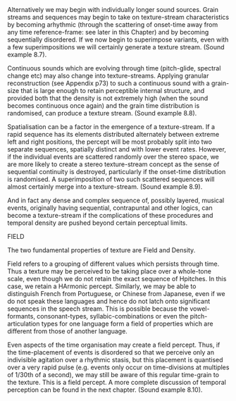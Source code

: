 <page id=68>
Alternatively we may begin with individually longer sound sources. Grain streams and sequences may begin to take on texture-stream characteristics by becoming arhythmic (through the scattering of onset-time away from any time reference-frame: see later in this Chapter) and by becoming sequentially disordered. If we now begin to superimpose variants, even with a few superimpositions we will certainly generate a texture stream. (Sound example 8.7).

Continuous sounds which are evolving through time (pitch-glide, spectral change etc) may also change into texture-streams. Applying granular reconstruction (see Appendix p73) to such a continuous sound with a grain-size that is large enough to retain perceptible internal structure, and provided both that the density is not extremely high (when the sound becomes continuous once again) and the grain time distribution is randomised, can produce a texture stream. (Sound example 8.8).

Spatialisation can be a factor in the emergence of a texture-stream. If a rapid sequence has its elements distributed alternately between extreme left and right positions, the percept will be most probably split into two separate sequences, spatially distinct and with lower event rates. However, if the individual events are scattered randomly over the stereo space, we are more likely to create a stereo texture-stream concept as the sense of sequential continuity is destroyed, particularly if the onset-time distribution is randomised. A superimposition of two such scattered sequences will almost certainly merge into a texture-stream. (Sound example 8.9).

And in fact any dense and complex sequence of, possibly layered, musical events, originally having sequential, contrapuntal and other logics, can become a texture-stream if the complications of these procedures and temporal density are pushed beyond certain perceptual limits.

FIELD

The two fundamental properties of texture are Field and Density.

Field refers to a grouping of different values which persists through time. Thus a texture may be perceived to be taking place over a whole-tone scale, even though we do not retain the exact sequence of Hpitches. In this case, we retain a HArmonic percept. Similarly, we may be able to distinguish French from Portuguese, or Chinese from Japanese, even if we do not speak these languages and hence do not latch onto significant sequences in the speech stream. This is possible because the vowel-formants, consonant-types, syllabic-combinations or even the pitch-articulation types for one language form a field of properties which are different from those of another language.

Even aspects of the time organisation may create a field percept. Thus, if the time-placement of events is disordered so that we perceive only an indivisible agitation over a rhythmic stasis, but this placement is quantised over a very rapid pulse (e.g. events only occur on time-divisions at multiples of 1/30th of a second), we may still be aware of this regular time-grain to the texture. This is a field percept. A more complete discussion of temporal perception can be found in the next chapter. (Sound example 8.10).
</page>
